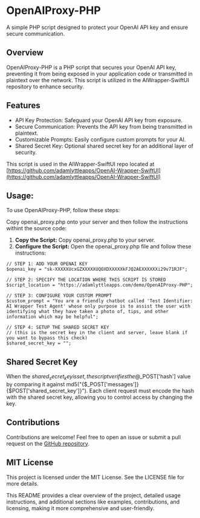 # OpenAIProxy-PHP

A simple PHP script designed to protect your OpenAI API key and ensure secure communication.

## Overview

OpenAIProxy-PHP is a PHP script that secures your OpenAI API key, preventing it from being exposed in your application code or transmitted in plaintext over the network. This script is utilized in the AIWrapper-SwiftUI repository to enhance security.

## Features

* API Key Protection: Safeguard your OpenAI API key from exposure.
* Secure Communication: Prevents the API key from being transmitted in plaintext.
* Customizable Prompts: Easily configure custom prompts for your AI.
* Shared Secret Key: Optional shared secret key for an additional layer of security.

This script is used in the AIWrapper-SwiftUI repo located at 
[https://github.com/adamlyttleapps/OpenAI-Wrapper-SwiftUI](https://github.com/adamlyttleapps/OpenAI-Wrapper-SwiftUI)

## Usage:

To use OpenAIProxy-PHP, follow these steps:

Copy openai_proxy.php onto your server and then follow the instructions withint the source code:

1.	**Copy the Script:** Copy openai_proxy.php to your server.
2.	**Configure the Script:** Open the openai_proxy.php file and follow these instructions:

```
// STEP 1: ADD YOUR OPENAI KEY
$openai_key = "sk-XXXXXUcxGZXXXXXUQOXDXXXXXkFJQ2AEXXXXXXi29v71RJF";

// STEP 2: SPECIFY THE LOCATION WHERE THIS SCRIPT IS STORED
$script_location = "https://adamlyttleapps.com/demo/OpenAIProxy-PHP";

// STEP 3: CONFIGURE YOUR CUSTOM PROMPT
$custom_prompt = "You are a friendly chatbot called 'Test Identifier: AI Wrapper Test Agent' whose only purpose is to assist the user with identifying what they have taken a photo of, tips, and other information which may be helpful";

// STEP 4: SETUP THE SHARED SECRET KEY
// (this is the secret key in the client and server, leave blank if you want to bypass this check)
$shared_secret_key = "";
```

## Shared Secret Key

When the $shared_secret_key is set, the script verifies the @$_POST['hash'] value by comparing it against md5("{$_POST['messages']}{$POST['shared_secret_key']}"). Each client request must encode the hash with the shared secret key, allowing you to control access by changing the key.

## Contributions

Contributions are welcome! Feel free to open an issue or submit a pull request on the [GitHub repository](https://github.com/adamlyttleapps/OpenAIProxy-PHP).

## MIT License

This project is licensed under the MIT License. See the LICENSE file for more details.

This README provides a clear overview of the project, detailed usage instructions, and additional sections like examples, contributions, and licensing, making it more comprehensive and user-friendly.
